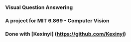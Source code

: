 ### Visual Question Answering
### A project for MIT 6.869 - Computer Vision

### Done with [Kexinyi] (https://github.com/Kexinyi)
